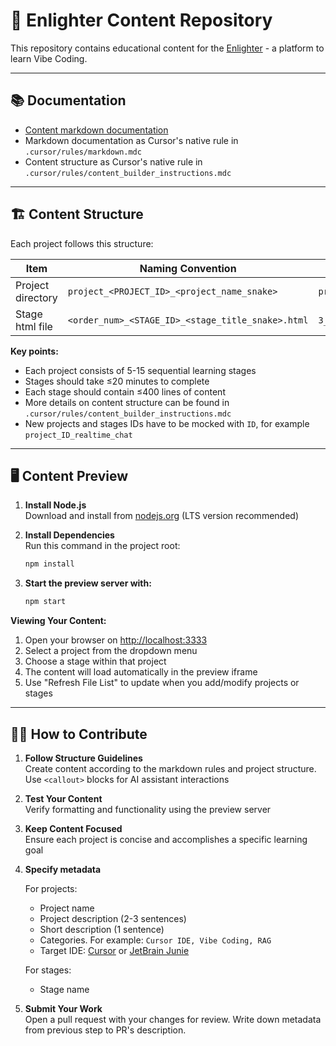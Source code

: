 # 🌟 Enlighter Content Repository

This repository contains educational content for the [Enlighter](https://enlightby.ai) - a platform to learn Vibe Coding.

---

## 📚 Documentation

* [Content markdown documentation](https://docs.google.com/document/d/1i8C5gUZSSsArFpDyg735-QBMmDlO1lKwxBrUJLq53BM/)
* Markdown documentation as Cursor's native rule in `.cursor/rules/markdown.mdc`
* Content structure as Cursor's native rule in `.cursor/rules/content_builder_instructions.mdc`

---

## 🏗️ Content Structure

Each project follows this structure:

| Item              | Naming Convention | Example |
|-------------------|-------------------|---------|
| Project directory | `project_<PROJECT_ID>_<project_name_snake>` | `project_42_realtime_chat` |
| Stage html file   | `<order_num>_<STAGE_ID>_<stage_title_snake>.html` | `3_256_set_up_backend.html` |

**Key points:**
* Each project consists of 5-15 sequential learning stages
* Stages should take ≤20 minutes to complete
* Each stage should contain ≤400 lines of content
* More details on content structure can be found in `.cursor/rules/content_builder_instructions.mdc`
* New projects and stages IDs have to be mocked with `ID`, for example `project_ID_realtime_chat` 

---

## 🖥️ Content Preview

1. **Install Node.js**  
   Download and install from [nodejs.org](https://nodejs.org/) (LTS version recommended)

2. **Install Dependencies**  
   Run this command in the project root:
   ```bash
   npm install
   ```
   
3. **Start the preview server with:**
   ```bash
   npm start
   ```

**Viewing Your Content:**
1. Open your browser on [http://localhost:3333](http://localhost:3333)
2. Select a project from the dropdown menu
3. Choose a stage within that project
4. The content will load automatically in the preview iframe
5. Use "Refresh File List" to update when you add/modify projects or stages

---

## 👩‍💻 How to Contribute

1. **Follow Structure Guidelines**  
   Create content according to the markdown rules and project structure.
   Use `<callout>` blocks for AI assistant interactions

3. **Test Your Content**  
   Verify formatting and functionality using the preview server

4. **Keep Content Focused**  
   Ensure each project is concise and accomplishes a specific learning goal

5. **Specify metadata**

   For projects:
   - Project name
   - Project description (2-3 sentences)
   - Short description (1 sentence)
   - Categories. For example: `Cursor IDE, Vibe Coding, RAG`
   - Target IDE: [Cursor](https://www.cursor.com) or [JetBrain Junie](https://www.jetbrains.com/junie/)
   
   For stages:
   - Stage name

6. **Submit Your Work**  
   Open a pull request with your changes for review. Write down metadata from previous step to PR's description.
